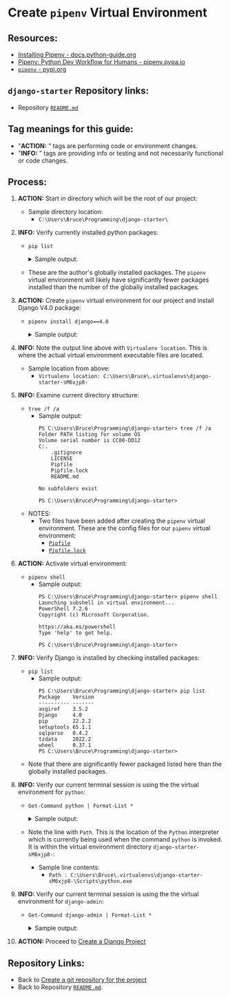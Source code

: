 # Create `pipenv` Virtual Environment

## Resources:
* [Installing Pipenv - docs.python-guide.org](https://docs.python-guide.org/dev/virtualenvs/#installing-pipenv)
* [Pipenv: Python Dev Workflow for Humans - pipenv.pypa.io](https://pipenv.pypa.io/en/latest/)
* [`pipenv` - pypi.org](https://pypi.org/project/pipenv/)


## `django-starter` Repository links:
* Repository [`README.md`](../README.md)


## Tag meanings for this guide:
* "**ACTION:** " tags are performing code or environment changes.
* "**INFO:** " tags are providing info or testing and not necessarily functional or code changes.


## Process:

1. **ACTION:** Start in directory which will be the root of our project:
    * Sample directory location:
        * `C:\Users\Bruce\Programming\django-starter\`

1. **INFO:** Verify currently installed python packages:
    * `pip list`
        <details>
        <summary>Sample output:</summary>

            PS C:\Users\Bruce\Programming\django-starter> pip list
            Package             Version
            ------------------- -----------
            asgiref             3.5.2
            attrs               22.1.0
            certifi             2022.5.18.1
            charset-normalizer  2.0.12
            click               8.1.3
            colorama            0.4.5
            distlib             0.3.4
            Django              4.0
            djangorestframework 3.13.1
            docutils            0.19
            filelock            3.7.1
            Flask               2.2.2
            idna                3.3
            iniconfig           1.1.1
            itsdangerous        2.1.2
            Jinja2              3.1.2
            MarkupSafe          2.1.1
            packaging           21.3
            pip                 22.2.2
            pipenv              2022.8.24
            platformdirs        2.5.2
            pluggy              1.0.0
            py                  1.11.0
            pyparsing           3.0.9
            pytest              7.1.3
            pytz                2022.2.1
            requests            2.28.0
            setuptools          63.2.0
            six                 1.16.0
            sqlparse            0.4.2
            tomli               2.0.1
            tzdata              2022.2
            urllib3             1.26.9
            virtualenv          20.14.1
            virtualenv-clone    0.5.7
            Werkzeug            2.2.2
            PS C:\Users\Bruce\Programming\django-starter>
        </details>
    * These are the author's globally installed packages. The `pipenv` virtual environment will likely have significantly fewer packages installed than the number of the globally installed packages.

1. **ACTION:** Create `pipenv` virtual environment for our project and install Django V4.0 package:
    * `pipenv install django==4.0`
        <details>
        <summary>Sample output:</summary>

            PS C:\Users\Bruce\Programming\django-starter> pipenv install django==4.0
            Creating a virtualenv for this project...
            Pipfile: C:\Users\Bruce\Programming\django-starter\Pipfile
            Using C:/Users/Bruce/AppData/Local/Programs/Python/Python310/python.exe (3.10.6) to create virtualenv...
            [  ==] Creating virtual environment...created virtual environment CPython3.10.6.final.0-64 in 3022ms
              creator CPython3Windows(dest=C:\Users\Bruce\.virtualenvs\django-starter-sM6xjp8-, clear=False, no_vcs_ignore=False, global=False)
              seeder FromAppData(download=False, pip=bundle, setuptools=bundle, wheel=bundle, via=copy, app_data_dir=C:\Users\Bruce\AppData\Local\pypa\virtualenv)
                added seed packages: pip==22.2.2, setuptools==65.1.1, wheel==0.37.1
              activators BashActivator,BatchActivator,FishActivator,NushellActivator,PowerShellActivator,PythonActivator

            Successfully created virtual environment!
            Virtualenv location: C:\Users\Bruce\.virtualenvs\django-starter-sM6xjp8-
            Creating a Pipfile for this project...
            Installing django==4.0...
            Adding django to Pipfile's [packages]...
            Installation Succeeded
            Pipfile.lock not found, creating...
            Locking [dev-packages] dependencies...
            Locking [packages] dependencies...
                       Building requirements...
            Resolving dependencies...
            Success!
            Updated Pipfile.lock (036cf0)!
            Installing dependencies from Pipfile.lock (036cf0)...
              ================================ 0/0 - 00:00:00
            To activate this project's virtualenv, run pipenv shell.
            Alternatively, run a command inside the virtualenv with pipenv run.
            PS C:\Users\Bruce\Programming\django-starter>
        </details>

1. **INFO:** Note the output line above with `Virtualenv location`. This is where the actual virtual environment executable files are located.
    * Sample location from above:
        * `Virtualenv location: C:\Users\Bruce\.virtualenvs\django-starter-sM6xjp8-`
    
1. **INFO:** Examine current directory structure:
    * `tree /f /a`
        * Sample output:
            ```
            PS C:\Users\Bruce\Programming\django-starter> tree /f /a
            Folder PATH listing for volume OS
            Volume serial number is CC00-DD12
            C:.
                .gitignore
                LICENSE
                Pipfile
                Pipfile.lock
                README.md
            
            No subfolders exist
            
            PS C:\Users\Bruce\Programming\django-starter>
            ```
    * NOTES:
        * Two files have been added after creating the `pipenv` virtual environment. These are the config files for our `pipenv` virtual environment:
            * [`Pipfile`](../Pipfile)
            * [`Pipfile.lock`](../Pipfile.lock)

1. **ACTION:** Activate virtual environment:
    * `pipenv shell`
        * Sample output:
            ```
            PS C:\Users\Bruce\Programming\django-starter> pipenv shell
            Launching subshell in virtual environment...
            PowerShell 7.2.6
            Copyright (c) Microsoft Corporation.
            
            https://aka.ms/powershell
            Type 'help' to get help.
            
            PS C:\Users\Bruce\Programming\django-starter>
            ```

1. **INFO:** Verify Django is installed by checking installed packages:
    * `pip list`
        * Sample output:
            ```
            PS C:\Users\Bruce\Programming\django-starter> pip list
            Package    Version
            ---------- -------
            asgiref    3.5.2
            Django     4.0
            pip        22.2.2
            setuptools 65.1.1
            sqlparse   0.4.2
            tzdata     2022.2
            wheel      0.37.1
            PS C:\Users\Bruce\Programming\django-starter>
            ```
    * Note that there are significantly fewer packaged listed here than the globally installed packages.

1. **INFO:** Verify our current terminal session is using the the virtual environment for `python`:
    * `Get-Command python | Format-List *`
        <details>
        <summary>Sample output:</summary>

            PS C:\Users\Bruce\Programming\django-starter> Get-Command python | Format-List *

            HelpUri            :
            FileVersionInfo    : File:             C:\Users\Bruce\.virtualenvs\django-starter-sM6xjp8-\Scripts\python.exe
                                    InternalName:     Python Launcher
                                    OriginalFilename: py.exe
                                    FileVersion:      3.10.6
                                    FileDescription:  Python
                                    Product:          Python
                                    ProductVersion:   3.10.6
                                    Debug:            False
                                    Patched:          False
                                    PreRelease:       False
                                    PrivateBuild:     False
                                    SpecialBuild:     False
                                    Language:         Language Neutral

            Path               : C:\Users\Bruce\.virtualenvs\django-starter-sM6xjp8-\Scripts\python.exe
            Extension          : .exe
            Definition         : C:\Users\Bruce\.virtualenvs\django-starter-sM6xjp8-\Scripts\python.exe
            Source             : C:\Users\Bruce\.virtualenvs\django-starter-sM6xjp8-\Scripts\python.exe
            Version            : 3.10.6150.1013
            Visibility         : Public
            OutputType         : {System.String}
            Name               : python.exe
            CommandType        : Application
            ModuleName         :
            Module             :
            RemotingCapability : PowerShell
            Parameters         :
            ParameterSets      :


            PS C:\Users\Bruce\Programming\django-starter>
        </details>
    * Note the line with `Path`. This is the location of the `Python` interpreter which is currently being used when the command `python` is invoked. It is within the virtual environment directory `django-starter-sM6xjp8-`:
        * Sample line contents:
            * `Path : C:\Users\Bruce\.virtualenvs\django-starter-sM6xjp8-\Scripts\python.exe`

1. **INFO:** Verify our current terminal session is using the the virtual environment for `django-admin`:
    * `Get-Command django-admin | Format-List *`
        <details>
        <summary>Sample output:</summary>

            PS C:\Users\Bruce\Programming\django-starter> Get-Command django-admin | Format-List *

            HelpUri            :
            FileVersionInfo    : File:             C:\Users\Bruce\.virtualenvs\django-starter-sM6xjp8-\Scripts\django-admin.exe
                                 InternalName:
                                 OriginalFilename:
                                 FileVersion:
                                 FileDescription:
                                 Product:
                                 ProductVersion:
                                 Debug:            False
                                 Patched:          False
                                 PreRelease:       False
                                 PrivateBuild:     False
                                 SpecialBuild:     False
                                 Language:

            Path               : C:\Users\Bruce\.virtualenvs\django-starter-sM6xjp8-\Scripts\django-admin.exe
            Extension          : .exe
            Definition         : C:\Users\Bruce\.virtualenvs\django-starter-sM6xjp8-\Scripts\django-admin.exe
            Source             : C:\Users\Bruce\.virtualenvs\django-starter-sM6xjp8-\Scripts\django-admin.exe
            Version            : 0.0.0.0
            Visibility         : Public
            OutputType         : {System.String}
            Name               : django-admin.exe
            CommandType        : Application
            ModuleName         :
            Module             :
            RemotingCapability : PowerShell
            Parameters         :
            ParameterSets      :


            PS C:\Users\Bruce\Programming\django-starter>
        </details>

1. **ACTION:** Proceed to [Create a Django Project](./03_create_django_project.md)


## Repository Links:
* Back to [Create a git repository for the project](./01_create_repository_for_project.md)
* Back to Repository [`README.md`](../README.md).
